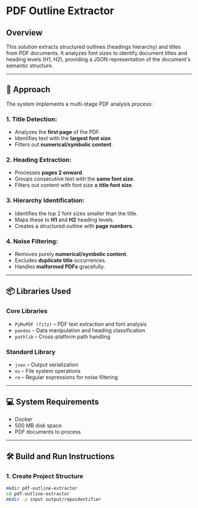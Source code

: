 # PDF Outline Extractor

## Overview

This solution extracts structured outlines (headings hierarchy) and titles from PDF documents. It analyzes font sizes to identify document titles and heading levels (H1, H2), providing a JSON representation of the document's semantic structure.

---

## 🧠 Approach

The system implements a multi-stage PDF analysis process:

### 1. Title Detection:
- Analyzes the **first page** of the PDF.
- Identifies text with the **largest font size**.
- Filters out **numerical/symbolic content**.

### 2. Heading Extraction:
- Processes **pages 2 onward**.
- Groups consecutive text with the **same font size**.
- Filters out content with font size **≥ title font size**.

### 3. Hierarchy Identification:
- Identifies the top 2 font sizes smaller than the title.
- Maps these to **H1** and **H2** heading levels.
- Creates a structured outline with **page numbers**.

### 4. Noise Filtering:
- Removes purely **numerical/symbolic content**.
- Excludes **duplicate title** occurrences.
- Handles **malformed PDFs** gracefully.

---

## 📦 Libraries Used

### Core Libraries
- `PyMuPDF (fitz)` – PDF text extraction and font analysis
- `pandas` – Data manipulation and heading classification
- `pathlib` – Cross-platform path handling

### Standard Library
- `json` – Output serialization
- `os` – File system operations
- `re` – Regular expressions for noise filtering

---

## 💻 System Requirements

- Docker
- 500 MB disk space
- PDF documents to process

---

## 🛠 Build and Run Instructions

### 1. Create Project Structure

```bash
mkdir pdf-outline-extractor
cd pdf-outline-extractor
mkdir -p input output/repoidentifier
```

